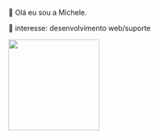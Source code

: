 👋 Olá eu sou a Michele.

<!--
**Mplimaa/Mplimaa** is a ✨ _special_ ✨ repository because its `README.md` (this file) appears on your GitHub profile.

Here are some ideas to get you started:

- 🔭 I’m currently working on ...
- 🌱 I’m currently learning ...
- 👯 I’m looking to collaborate on ...
- 🤔 I’m looking for help with ...
- 💬 Ask me about ...
- 📫 How to reach me: ...
- 😄 Pronouns: ...
- ⚡ Fun fact: ...
-->
🌱 interesse: desenvolvimento web/suporte<br>


<div>
<a href="https://github.com/Mplimaa">
<img height="180em" src = "https://github-readme-stats.vercel.app/api?username=Mplimaa&show_icons=true&theme-dracula&include_ali_comits-true&count_private-true"/>
<!--<img height="180em" src = "https://github-readme-stats.vercel.app/api/top-langs/?username=Mplimaa&layout-compact&langs_count-16&theme-dracula"/>
</div>-->
